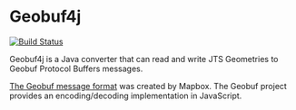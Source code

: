 # Geobuf4j
[![Build Status](https://travis-ci.org/instantdelay/geobuf4j.svg?branch=master)](https://travis-ci.org/instantdelay/geobuf4j)

Geobuf4j is a Java converter that can read and write JTS Geometries to Geobuf Protocol Buffers messages.

[The Geobuf message format](https://github.com/mapbox/geobuf) was created by Mapbox. The Geobuf project provides an encoding/decoding implementation in JavaScript.
